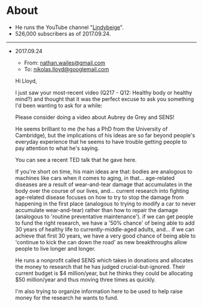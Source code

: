 # About
- He runs the YouTube channel "[Lindybeige](https://www.youtube.com/channel/UC9pgQfOXRsp4UKrI8q0zjXQ)".
- 526,000 subscribers as of 2017.09.24.

---

- 2017.09.24
    - From: nathan.wailes@gmail.com
    - To: nikolas.lloyd@googlemail.com
  
  Hi Lloyd,

  I just saw your most-recent video (Q217 - Q12: Healthy body or healthy mind?) and thought that it was the perfect excuse to ask you something I'd been wanting to ask for a while:

  Please consider doing a video about Aubrey de Grey and SENS!

  He seems brilliant to me (he has a PhD from the University of Cambridge), but the implications of his ideas are so far beyond people's everyday experience that he seems to have trouble getting people to pay attention to what he's saying.

  You can see a recent TED talk that he gave here.

  If you're short on time, his main ideas are that:
  bodies are analogous to machines like cars when it comes to aging, in that...
  age-related diseases are a result of wear-and-tear damage that accumulates in the body over the course of our lives, and...
  current research into fighting age-related disease focuses on how to try to stop the damage from happening in the first place (analogous to trying to modify a car to never accumulate wear-and-tear) rather than how to repair the damage (analogous to 'routine preventative maintenance').
  if we can get people to fund the right research, we have a '50% chance' of being able to add 30 years of healthy life to currently-middle-aged adults, and...
  if we can achieve that first 30 years, we have a very good chance of being able to 'continue to kick the can down the road' as new breakthroughs allow people to live longer and longer.

  He runs a nonprofit called SENS which takes in donations and allocates the money to research that he has judged crucial-but-ignored. Their current budget is $4 million/year, but he thinks they could be allocating $50 million/year and thus moving three times as quickly.

  I'm also trying to organize information here to be used to help raise money for the research he wants to fund.
